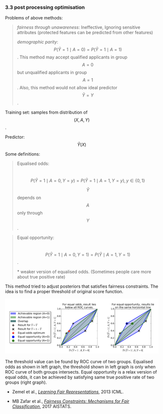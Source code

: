 ### 3.3 post processing optimisation

Problems of above methods:

> *fairness through unawareness*:  Ineffective, Ignoring sensitive attributes (protected features can be predicted from other features)
>
> *demographic parity*:  $$P(\hat{Y}=1\mid A=0) = P(\hat{Y}=1\mid A=1)$$. This method may accept qualified applicants in group $$A=0$$ but unqualified applicants in group $$A=1$$. Also, this method would not allow ideal predictor $$\hat{Y}=Y$$.



Training set: samples from distribution of $$(X,A,Y)$$.

Predictor: $$\hat{Y}(X)$$



Some definitions:

> Equalised odds:
>
> ​                                          $$P(\hat{Y}=1\mid A=0,Y=y) = P(\hat{Y}=1\mid A=1,Y=y), y\in\{0,1\}$$
>
> $$\hat{Y}$$ depends on $$A$$ only through $$Y$$.



> Equal opportunity:
>
> ​										$$P(\hat{Y}=1 \mid A=0,Y=1) = P(\hat{Y}\mid A=1,Y=1)$$.
>
>  \* weaker version of equalised odds. (Sometimes people care more about true positive rate)





This method tried to adjust posteriors that satisfies fairness constraints. The idea is to find a proper threshold of original score function.

![](roc.png)

The threshold value can be found by ROC curve of two groups. Equalised odds as shown in left graph, the threshold shown in left graph is only when ROC curve of both groups intersects. Equal opportunity is a relax version of equal odds, it can be achieved by satisfying same true positive rate of two groups (right graph).







- Zemel et al., [*Learning Fair Representations*]( https://www.cs.toronto.edu/~toni/Papers/icml-final.pdf), 2013 ICML.

- MB Zafar et al., [*Fairness Constraints: Mechanisms for Fair Classification*](https://arxiv.org/pdf/1507.05259.pdf), 2017 AISTATS.
